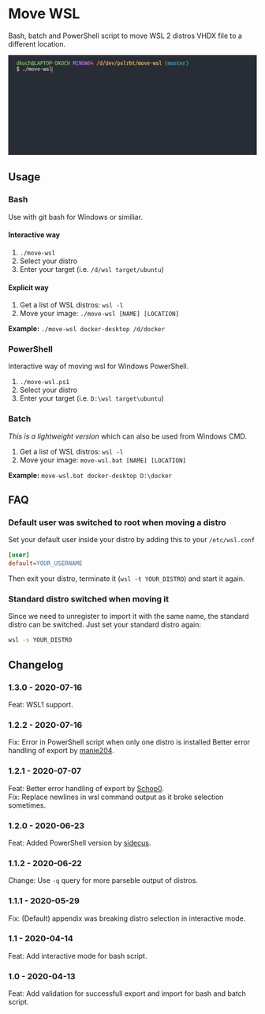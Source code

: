 # Move WSL

Bash, batch and PowerShell script to move WSL 2 distros VHDX file to a different location.

![Interactive Example](screencast.gif)

## Usage

### Bash
Use with git bash for Windows or similiar.

#### Interactive way
1) `./move-wsl`
2) Select your distro
3) Enter your target (i.e. `/d/wsl target/ubuntu`)

#### Explicit way
1) Get a list of WSL distros: `wsl -l`
2) Move your image: `./move-wsl [NAME] [LOCATION]`

__Example:__ `./move-wsl docker-desktop /d/docker`


### PowerShell
Interactive way of moving wsl for Windows PowerShell.

1) `./move-wsl.ps1`
2) Select your distro
3) Enter your target (i.e. `D:\wsl target\ubuntu`)

### Batch
_This is a lightweight version_ which can also be used from Windows CMD.

1) Get a list of WSL distros: `wsl -l`
2) Move your image: `move-wsl.bat [NAME] [LOCATION]`

__Example:__ `move-wsl.bat docker-desktop D:\docker`

## FAQ

### Default user was switched to root when moving a distro

Set your default user inside your distro by adding this to your `/etc/wsl.conf`

```ini
[user]
default=YOUR_USERNAME
```

Then exit your distro, terminate it (`wsl -t YOUR_DISTRO`) and start it again.

### Standard distro switched when moving it

Since we need to unregister to import it with the same name, the standard distro can be switched. Just set your standard distro again:

```sh
wsl -s YOUR_DISTRO
```

## Changelog

### 1.3.0 - 2020-07-16
Feat: WSL1 support.

### 1.2.2 - 2020-07-16
Fix: Error in PowerShell script when only one distro is installed Better error handling of export by [manie204](https://github.com/manie204).

### 1.2.1 - 2020-07-07
Feat: Better error handling of export by [Schop0](https://github.com/Schop0). \
Fix: Replace newlines in wsl command output as it broke selection sometimes.

### 1.2.0 - 2020-06-23
Feat: Added PowerShell version by [sidecus](https://github.com/sidecus).

### 1.1.2 - 2020-06-22
Change: Use `-q` query for more parseble output of distros.

### 1.1.1 - 2020-05-29
Fix: (Default) appendix was breaking distro selection in interactive mode.

### 1.1 - 2020-04-14
Feat: Add interactive mode for bash script.

### 1.0 - 2020-04-13
Feat: Add validation for successfull export and import for bash and batch script.
